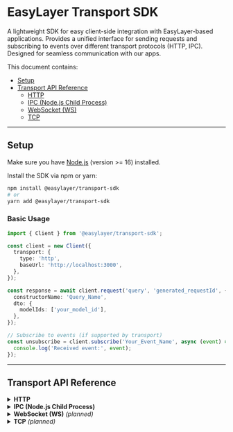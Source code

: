 # EasyLayer Transport SDK

A lightweight SDK for easy client-side integration with EasyLayer-based applications. 
Provides a unified interface for sending requests and subscribing to events over different transport protocols (HTTP, IPC). 
Designed for seamless communication with our apps.

This document contains:

- [Setup](#setup)
- [Transport API Reference](#transport-api-reference)
  - [HTTP](#http)
  - [IPC (Node.js Child Process)](#ipc-nodejs-child-process)
  - [WebSocket (WS)](#websocket-ws-planned)
  - [TCP](#tcp-planned)

---

<!-- SETUP-START -->
## Setup

Make sure you have [Node.js](https://nodejs.org/) (version >= 16) installed.

Install the SDK via npm or yarn:
```bash
npm install @easylayer/transport-sdk
# or
yarn add @easylayer/transport-sdk
```

### Basic Usage

```ts
import { Client } from '@easylayer/transport-sdk';

const client = new Client({
  transport: {
    type: 'http',
    baseUrl: 'http://localhost:3000',
  },
});

const response = await client.request('query', 'generated_requestId', {
  constructorName: 'Query_Name',
  dto: {
    modelIds: ['your_model_id'],
  },
});

// Subscribe to events (if supported by transport)
const unsubscribe = client.subscribe('Your_Event_Name', async (event) => {
  console.log('Received event:', event);
});
```
<!-- SETUP-END -->

---

<!-- TRANSPORT-API-REFERENCE-START -->

## Transport API Reference

<details>
<summary><strong>HTTP</strong></summary>

#### Overview
HTTP transport is used for request-response communication with our apps.  
All requests are sent as HTTP POST with a unified message envelope.

#### Configuration Example
```ts
const client = new Client({
  transport: {
    type: 'http',
    baseUrl: 'http://localhost:3000'
  },
});
```

#### Message Format
All requests are sent as POST to the base URL with the following JSON body:
```json
{
  "action": "query",
  "requestId": "generated_requestId",
  "payload": {
    "constructorName": "Query_Name",
    "dto": {
      "modelIds": ["your_model_id"]
    }
  }
}
```

#### Response Format
TODO

#### API Methods
- `client.request(action, requestId, payload)` — Send a request and await response.
- `client.subscribe(constructorName, callback)` — Not supported for HTTP (will throw or be a no-op).

</details>

<details>
<summary><strong>IPC (Node.js Child Process)</strong></summary>

#### Overview
IPC transport is used for communication between Node.js processes (e.g., parent and child only).

#### Configuration Example
```ts
import { fork } from 'child_process';
const child = fork('path/to/easylayer_app');

const client = new Client({
  transport: {
    type: 'ipc',
    child,
  },
});
```

#### Message Format
Messages are sent as JSON objects:
```json
{
  "action": "query",
  "requestId": "generated_requestId",
  "payload": {
    "constructorName": "Query_Name",
    "dto": { "modelIds": ["your_model_id"] }
  }
}
```

#### Response Format
```json
{
  "action": "queryResponse",
  "requestId": "generated_requestId",
  "payload": { /* response data */ }
}
```

#### API Methods
- `client.request(action, requestId, payload)` — Send a request and await response.
- `client.subscribe(constructorName, callback)` — Subscribe to events of a given type (event-driven).

</details>

<details>
<summary><strong>WebSocket (WS)</strong> <em>(planned)</em></summary>

_Not yet implemented in this SDK. Planned for future releases._
</details>

<details>
<summary><strong>TCP</strong> <em>(planned)</em></summary>

_Not yet implemented in this SDK. Planned for future releases._
</details>

<!-- TRANSPORT-API-REFERENCE-END -->